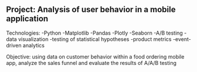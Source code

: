 ## Project: Analysis of user behavior in a mobile application

Technologies: 
-Python 
-Matplotlib 
-Pandas 
-Plotly 
-Seaborn 
-A/B testing 
-data visualization 
-testing of statistical hypotheses 
-product metrics 
-event-driven analytics

Objective: using data on customer behavior within a food ordering mobile app, analyze the sales funnel and evaluate the results of A/A/B testing
